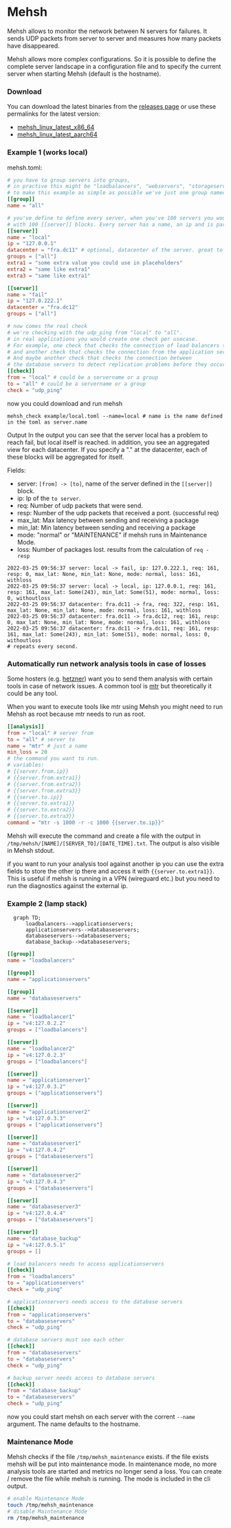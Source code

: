 # Mehsh

Mehsh allows to monitor the network between N servers for failures.
It sends UDP packets from server to server and measures how many packets have disappeared.

Mehsh allows more complex configurations.  So it is possible to define the complete server landscape in a configuration file and to specify the current server when starting Mehsh (default is the hostname).

### Download
You can download the latest binaries from the [releases page](https://github.com/easybill/mehsh/releases) or use these permalinks for the latest version:
- [mehsh_linux_latest_x86_64](https://github.com/easybill/mehsh/releases/latest/download/mehsh_ubuntu-latest_x86_64)
- [mehsh_linux_latest_aarch64](https://github.com/easybill/mehsh/releases/latest/download/mehsh_ubuntu-latest_aarch64)

### Example 1 (works local)

mehsh.toml:
```toml
# you have to group servers into groups, 
# in practive this might be "loadbalancers", "webservers", "storageservers", ... 
# to make this example as simple as possible we've just one group named all
[[group]]
name = "all"

# you've define to define every server, when you've 100 servers you would end up 
# with 100 [[server]] blocks. Every server has a name, an ip and is part of N groups.
[[server]]
name = "local"
ip = "127.0.0.1"
datacenter = "fra.dc11" # optional, datacenter of the server. great to see if a whole datacenter has issues
groups = ["all"]
extra1 = "some extra value you could use in placeholders"
extra2 = "same like extra1"
extra3 = "same like extra1"

[[server]]
name = "fail"
ip = "127.0.222.1"
datacenter = "fra.dc12"
groups = ["all"]

# now comes the real check
# we're checking with the udp_ping from "local" to "all".
# in real applications you would create one check per usecase.
# For example, one check that checks the connection of load balancers to application servers 
# and another check that checks the connection from the application server to the database server.
# And maybe another check that checks the connection between 
# the database servers to detect replication problems before they occur.
[[check]]
from = "local" # could be a servername or a group
to = "all" # could be a servername or a group
check = "udp_ping"
```

now you could download and run mehsh

```
mehsh_check example/local.toml --name=local # name is the name defined in the toml as server.name
```

Output
In the output you can see that the server local has a problem to reach fail, but local itself is reached.
in addition, you see an aggregated view for each datacenter. If you specify a "." at the datacenter, each of these blocks will be aggregated for itself.

Fields:

- server: `[from] -> [to]`, name of the server defined in the `[[server]]` block.
- ip: Ip of the `to server`.
- req: Number of udp packets that were send.
- resp: Number of the udp packets that received a pont. (successful req)
- max_lat: Max latency between sending and receiving a package
- min_lat: Min latency between sending and receiving a package
- mode: "normal" or "MAINTENANCE" if mehsh runs in Maintenance Mode.
- loss: Number of packages lost. results from the calculation of  `req - resp`

```
2022-03-25 09:56:37 server: local -> fail, ip: 127.0.222.1, req: 161, resp: 0, max_lat: None, min_lat: None, mode: normal, loss: 161, withloss
2022-03-25 09:56:37 server: local -> local, ip: 127.0.0.1, req: 161, resp: 161, max_lat: Some(243), min_lat: Some(51), mode: normal, loss: 0, withoutloss
2022-03-25 09:56:37 datacenter: fra.dc11 -> fra, req: 322, resp: 161, max_lat: None, min_lat: None, mode: normal, loss: 161, withloss
2022-03-25 09:56:37 datacenter: fra.dc11 -> fra.dc12, req: 161, resp: 0, max_lat: None, min_lat: None, mode: normal, loss: 161, withloss
2022-03-25 09:56:37 datacenter: fra.dc11 -> fra.dc11, req: 161, resp: 161, max_lat: Some(243), min_lat: Some(51), mode: normal, loss: 0, withoutloss
# repeats every second.
```

### Automatically run network analysis tools in case of losses
Some hosters (e.g. [hetzner](https://docs.hetzner.com/de/robot/dedicated-server/troubleshooting/network-diagnosis-and-report-to-hetzner/)) want you to send them analysis with certain tools in case of network issues.
A common tool is [mtr](https://en.wikipedia.org/wiki/MTR_(software)) but theoretically it could be any tool.

When you want to execute tools like mtr using Mehsh you might need to run Mehsh as root because mtr needs to run as root.

```toml
[[analysis]]
from = "local" # server from
to = "all" # server to
name = "mtr" # just a name
min_loss = 20
# the command you want to run.
# variables:
# {{server.from.ip}}
# {{server.from.extra1}}
# {{server.from.extra2}}
# {{server.from.extra3}}
# {{server.to.ip}}
# {{server.to.extra1}}
# {{server.to.extra2}}
# {{server.to.extra3}}
command = "mtr -s 1000 -r -c 1000 {{server.to.ip}}"
```

Mehsh will execute the command and create a file with the output in `/tmp/mehsh/[NAME]/[SERVER_TO]/[DATE_TIME].txt`.
The output is also visible in Mehsh stdout.

if you want to run your analysis tool against another ip you can use the extra fields 
to store the other ip there and access it with `{{server.to.extra1}}`.
This is useful if mehsh is running in a VPN (wireguard etc.) but you need to run the diagnostics against the external ip.

### Example 2 (lamp stack)

```mermaid
  graph TD;
      loadbalancers-->applicationservers;
      applicationservers-->databaseservers;
      databaseservers-->databaseservers;
      database_backup-->databaseservers;
```

```toml
[[group]]
name = "loadbalancers"

[[group]]
name = "applicationservers"

[[group]]
name = "databaseservers"

[[server]]
name = "loadbalancer1"
ip = "v4:127.0.2.2"
groups = ["loadbalancers"]

[[server]]
name = "loadbalancer2"
ip = "v4:127.0.2.3"
groups = ["loadbalancers"]

[[server]]
name = "applicationserver1"
ip = "v4:127.0.3.2"
groups = ["applicationservers"]

[[server]]
name = "applicationserver2"
ip = "v4:127.0.3.3"
groups = ["applicationservers"]

[[server]]
name = "databaseserver1"
ip = "v4:127.0.4.2"
groups = ["databaseservers"]

[[server]]
name = "databaseserver2"
ip = "v4:127.0.4.3"
groups = ["databaseservers"]

[[server]]
name = "databaseserver3"
ip = "v4:127.0.4.4"
groups = ["databaseservers"]

[[server]]
name = "database_backup"
ip = "v4:127.0.5.1"
groups = []

# load balancers needs to access applicationservers
[[check]]
from = "loadbalancers"
to = "applicationservers"
check = "udp_ping"

# applicationservers needs access to the database servers
[[check]]
from = "applicationservers"
to = "databaseservers"
check = "udp_ping"

# database servers must see each other
[[check]]
from = "databaseservers"
to = "databaseservers"
check = "udp_ping"

# backup server needs access to database servers
[[check]]
from = "database_backup"
to = "databaseservers"
check = "udp_ping"
```

now you could start mehsh on each server with the corrent `--name` argument. The name defaults to the hostname.

### Maintenance Mode

Mehsh checks if the file `/tmp/mehsh_maintenance` exists.
if the file exists mehsh will be put into maintenance mode.
In maintenance mode, no more analysis tools are started and metrics no longer send a loss.
You can create / remove the file while mehsh is running.
The mode is included in the cli output.

```bash
# enable Maintenance Mode
touch /tmp/mehsh_maintenance
# disable Maintenance Mode
rm /tmp/mehsh_maintenance
```